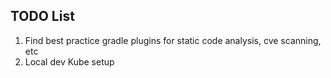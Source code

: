 ## TODO List
1. Find best practice gradle plugins for static code analysis, cve scanning, etc
2. Local dev Kube setup